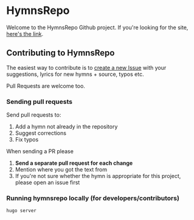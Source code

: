 # HymnsRepo

Welcome to the HymnsRepo Github project. If you're looking for the site, [here's the link](http://hymnsrepo.com).  

## Contributing to HymnsRepo

The easiest way to contribute is to [create a new Issue](https://github.com/hymnsrepo/hymnsrepo.github.io/issues) with your suggestions, lyrics for new hymns + source, typos etc.

Pull Requests are welcome too.

### Sending pull requests

Send pull requests to:

1. Add a hymn not already in the repository
1. Suggest corrections
1. Fix typos

When sending a PR please

1. **Send a separate pull request for each change**
1. Mention where you got the text from
1. If you're not sure whether the hymn is appropriate for this project, please open an issue first

### Running hymnsrepo locally (for developers/contributors)

```sh
hugo server
```
